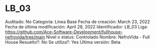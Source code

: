 # LB_03

Auditado: No
Categoría: Línea Base
Fecha de creación: March 23, 2022
Fecha de última modificación: April 28, 2022
Identificador: LB_03
Liga: https://github.com/Ace-Software-Development/fullhouse-nefrovida/tree/main
Nivel o status: Controlado
Nombre: NefroVida - Full House
Resuelto?: No
Se utiliza?: Yes
Última versión: Beta